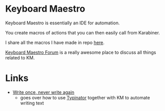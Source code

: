 # Keyboard Maestro

Keyboard Maestro is essentially an IDE for automation. 

You create macros of actions that you can then easily call from Karabiner.

I share all the macros I have made in repo [here](https://github.com/nikitavoloboev/km-macros).

[Keyboard Maestro Forum](https://forum.keyboardmaestro.com/latest) is a really awesome place to discuss all things related to KM.

# Links

- [Write once, never write again](https://medium.com/@NikitaVoloboev/write-once-never-write-again-c2fa1f6c4e8) 
	- goes over how to use [Typinator](http://www.ergonis.com/products/typinator/) together with KM to automate writing text

